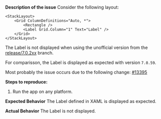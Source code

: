 **Description of the issue**
Consider the following layout:

```
<StackLayout>
    <Grid ColumnDefinitions="Auto, *">
        <Rectangle />
        <Label Grid.Column="1" Text="Label" />
    </Grid>
</StackLayout>
```

The Label is not displayed when using the unofficial version from the [release/7.0.2xx](https://github.com/dotnet/maui/tree/release/7.0.2xx) branch.

For comparisson, the Label is displayed as expected with version `7.0.59`.

Most probably the issue occurs due to the following change: [#13395](https://github.com/dotnet/maui/pull/13395)

**Steps to reproduce:**
1. Run the app on any platform.

**Expected Behavior**
The Label defined in XAML is displayed as expected.

**Actual Behavior**
The Label is not displayed.